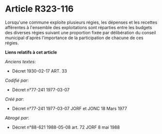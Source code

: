 # Article R323-116

Lorsqu'une commune exploite plusieurs régies, les dépenses et les recettes afférentes à l'ensemble des exploitations sont
réparties entre les budgets des diverses régies suivant une proportion fixée par délibération du conseil municipal d'après
l'importance de la participation de chacune de ces régies.

**Liens relatifs à cet article**

_Anciens textes_:

  - Décret  1930-02-17 ART. 33

_Codifié par_:

  - Décret n°77-241 1977-03-07

_Créé par_:

  - Décret n°77-241 1977-03-07 JORF et JONC 18 Mars 1977

_Abrogé par_:

  - Décret n°88-621 1988-05-08 art. 72 JORF 8 mai 1988
